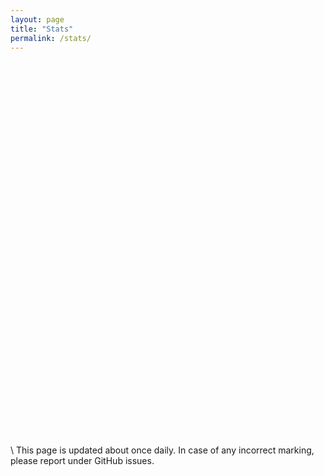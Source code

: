 ```yaml
---
layout: page
title: "Stats"
permalink: /stats/
---
```

<div id="chart_div" style="width:100%; height:600px"></div>

\\
This page is updated about once daily. In case of any incorrect marking, please report under GitHub issues.
